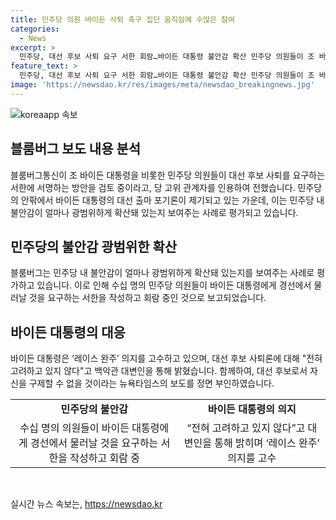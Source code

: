 ```yaml
---
title: 민주당 의원 바이든 사퇴 촉구 집단 움직임에 수많은 참여
categories:
  - News
excerpt: >
  민주당, 대선 후보 사퇴 요구 서한 회람…바이든 대통령 불안감 확산 민주당 의원들이 조 바이든 대통령에게 대선 후보 사퇴를 요청하는 서한에 서명할 가능성을 검토 중이며, 불안한 분위기가 전파되고 있다고 블룸버그가 보도했다. 바이든 대통령의 불안정한 모습으로 인해 이러한 요구가 제기되었으며, 민주당 내에서 바이든 대통령의 지지 체계가 약화되고 있다는 우려가 나오고 있다. 민주당은 트럼프 행정부와의 협상 가능성을 고려하고 있지만, 바이든 대통령의 행동이 지지자들의 투표 의지를 약화시킬 우려가 있다고 진단되고 있다.
feature_text: >
  민주당, 대선 후보 사퇴 요구 서한 회람…바이든 대통령 불안감 확산 민주당 의원들이 조 바이든 대통령에게 대선 후보 사퇴를 요청하는 서한에 서명할 가능성을 검토 중이며, 불안한 분위기가 전파되고 있다고 블룸버그가 보도했다. 바이든 대통령의 불안정한 모습으로 인해 이러한 요구가 제기되었으며, 민주당 내에서 바이든 대통령의 지지 체계가 약화되고 있다는 우려가 나오고 있다. 민주당은 트럼프 행정부와의 협상 가능성을 고려하고 있지만, 바이든 대통령의 행동이 지지자들의 투표 의지를 약화시킬 우려가 있다고 진단되고 있다.
image: 'https://newsdao.kr/res/images/meta/newsdao_breakingnews.jpg'
---
```


<p><img src="https://newsdao.kr/res/images/meta/newsdao_breakingnews.jpg" alt="koreaapp 속보" /></p>

<h2 data-ke-size="size26">블룸버그 보도 내용 분석</h2>

<p data-ke-size="size16">블룸버그통신이 조 바이든 대통령을 비롯한 민주당 의원들이 대선 후보 사퇴를 요구하는 서한에 서명하는 방안을 검토 중이라고, 당 고위 관계자를 인용하여 전했습니다. 민주당의 안팎에서 바이든 대통령의 대선 출마 포기론이 제기되고 있는 가운데, 이는 민주당 내 불안감이 얼마나 광범위하게 확산돼 있는지 보여주는 사례로 평가되고 있습니다.</p>

<h2 data-ke-size="size26">민주당의 불안감 광범위한 확산</h2>

<p data-ke-size="size16">블룸버그는 민주당 내 불안감이 얼마나 광범위하게 확산돼 있는지를 보여주는 사례로 평가하고 있습니다. 이로 인해 수십 명의 민주당 의원들이 바이든 대통령에게 경선에서 물러날 것을 요구하는 서한을 작성하고 회람 중인 것으로 보고되었습니다.</p>

<h2 data-ke-size="size26">바이든 대통령의 대응</h2>

<p data-ke-size="size16">바이든 대통령은 ‘레이스 완주’ 의지를 고수하고 있으며, 대선 후보 사퇴론에 대해 "전혀 고려하고 있지 않다"고 백악관 대변인을 통해 밝혔습니다. 함께하여, 대선 후보로서 자신을 구제할 수 없을 것이라는 뉴욕타임스의 보도를 정면 부인하였습니다.</p>

<table>
    <tr>
        <td style="text-align: center; height: 17px;"><b>민주당의 불안감</b></td>
        <td style="text-align: center; height: 17px;"><b>바이든 대통령의 의지</b></td>
    </tr>
    <tr>
        <td style="text-align: center;">수십 명의 의원들이 바이든 대통령에게 경선에서 물러날 것을 요구하는 서한을 작성하고 회람 중</td>
        <td style="text-align: center;">“전혀 고려하고 있지 않다”고 대변인을 통해 밝히며 ‘레이스 완주’ 의지를 고수</td>
    </tr>
</table>

<p data-ke-size="size16">&nbsp;</p>
실시간 뉴스 속보는, <a href="https://newsdao.kr" rel="dofollow">https://newsdao.kr</a>


